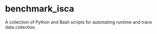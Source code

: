 # benchmark_isca
A collection of Python and Bash scripts for automating runtime and trace data collection.
